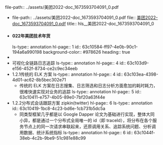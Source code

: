 file-path:: ../assets/美团2022-doc_1673593704091_0.pdf

- file-path:: ../assets/美团2022-doc_1673593704091_0.pdf
  file:: [美团2022-doc_1673593704091_0.pdf](../assets/美团2022-doc_1673593704091_0.pdf)
  title:: hls__美团2022-doc_1673593704091_0
- #### 022年美团技术年货
  ls-type:: annotation
  hl-page:: 1
  id:: 63c10584-ff97-4e0b-90c1-194a6a990198
  background-color:: #978626
  heading:: true
-
- 可视化全链路日志追踪
  ls-type:: annotation
  hl-page:: 4
  id:: 63c103d9-e156-452f-8734-ce2c9ec34eeb
- 1.2.1传统的 ELK 方案
  ls-type:: annotation
  hl-page:: 4
  id:: 63c103ea-4398-4d01-ac62-8b5bec302e71
	- 传统的 ELK 方案在日志搜集、日志筛选和日志分析方面愈加的耗时耗力，很难快速实现对业务的追踪
	  ls-type:: annotation
	  hl-page:: 5
	  id:: 63c10411-e757-4b05-89e0-7bf20a63f44e
- 1.2.2分布式会话跟踪方案 zipkin(twitter)
  hl-page:: 6
  ls-type:: annotation
  id:: 63c10419-1bc8-4c23-bd6e-1cb731b5dc5a
	- 同类型框架几乎都是以 Google Dapper 论文为基础进行实现，整体大同小异，都是通过一个分布式全局唯一的 id（即 traceId），将分布在各个服务节点上的同一次请求串联起来，还原调用关系、追踪系统问题、分析调用数据、统计系统指标
	  ls-type:: annotation
	  hl-page:: 6
	  id:: 63c1044f-38eb-4c2b-9be9-51c981e88c99